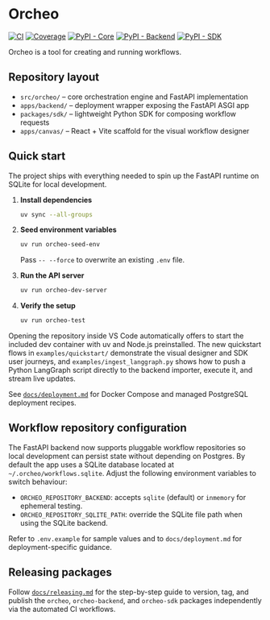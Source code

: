 # Orcheo

[![CI](https://github.com/ShaojieJiang/orcheo/actions/workflows/ci.yml/badge.svg?event=push)](https://github.com/ShaojieJiang/orcheo/actions/workflows/ci.yml?query=branch%3Amain)
[![Coverage](https://coverage-badge.samuelcolvin.workers.dev/ShaojieJiang/orcheo.svg)](https://coverage-badge.samuelcolvin.workers.dev/redirect/ShaojieJiang/orcheo)
[![PyPI - Core](https://img.shields.io/pypi/v/orcheo.svg?label=core)](https://pypi.org/project/orcheo/)
[![PyPI - Backend](https://img.shields.io/pypi/v/orcheo-backend.svg?label=backend)](https://pypi.org/project/orcheo-backend/)
[![PyPI - SDK](https://img.shields.io/pypi/v/orcheo-sdk.svg?label=sdk)](https://pypi.org/project/orcheo-sdk/)

Orcheo is a tool for creating and running workflows.

## Repository layout

- `src/orcheo/` – core orchestration engine and FastAPI implementation
- `apps/backend/` – deployment wrapper exposing the FastAPI ASGI app
- `packages/sdk/` – lightweight Python SDK for composing workflow requests
- `apps/canvas/` – React + Vite scaffold for the visual workflow designer

## Quick start

The project ships with everything needed to spin up the FastAPI runtime on
SQLite for local development.

1. **Install dependencies**

   ```bash
   uv sync --all-groups
   ```

2. **Seed environment variables**

   ```bash
   uv run orcheo-seed-env
   ```

   Pass `-- --force` to overwrite an existing `.env` file.

3. **Run the API server**

   ```bash
   uv run orcheo-dev-server
   ```

4. **Verify the setup**

   ```bash
   uv run orcheo-test
   ```

Opening the repository inside VS Code automatically offers to start the included
dev container with uv and Node.js preinstalled. The new quickstart flows in
`examples/quickstart/` demonstrate the visual designer and SDK user journeys,
and `examples/ingest_langgraph.py` shows how to push a Python LangGraph script
directly to the backend importer, execute it, and stream live updates.

See [`docs/deployment.md`](docs/deployment.md) for Docker Compose and managed
PostgreSQL deployment recipes.

## Workflow repository configuration

The FastAPI backend now supports pluggable workflow repositories so local
development can persist state without depending on Postgres. By default the app
uses a SQLite database located at `~/.orcheo/workflows.sqlite`. Adjust the
following environment variables to switch behaviour:

- `ORCHEO_REPOSITORY_BACKEND`: accepts `sqlite` (default) or `inmemory` for
  ephemeral testing.
- `ORCHEO_REPOSITORY_SQLITE_PATH`: override the SQLite file path when using the
  SQLite backend.

Refer to `.env.example` for sample values and to `docs/deployment.md` for
deployment-specific guidance.

## Releasing packages

Follow [`docs/releasing.md`](docs/releasing.md) for the step-by-step guide to
version, tag, and publish the `orcheo`, `orcheo-backend`, and `orcheo-sdk`
packages independently via the automated CI workflows.
